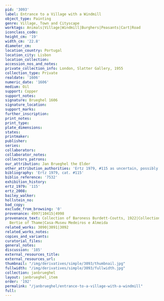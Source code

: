 ```yaml
---
pid: '3093'
label: Entrance to a Village with a Windmill
object_type: Painting
genre: Village, Town and Cityscape
worktags: Animals|Village|Windmill|Burghers|Peasants|Cart|Road
iconclass_code:
height_cm: '19'
width_cm: '22.8'
diameter_cm:
location_country: Portugal
location_city: Lisbon
location_collection:
accession_nos_and_notes:
private_collection_info: London, Slatter Gallery, 1955
collection_type: Private
realdate: '1606'
numeric_date: '1606'
medium: Oil
support: Copper
support_notes:
signature: Brueghel 1606
signature_location:
support_marks:
further_inscription:
print_notes:
print_type:
plate_dimensions:
states:
printmaker:
publisher:
series:
collaborators:
collaborator_notes:
collectors_patrons:
our_attribution: Jan Brueghel the Elder
other_attribution_authorities: 'Ertz 1979, #115 as uncertain, possibly studio'
bibliography: 'Ertz 1979, cat. #115'
biblio_reference: '7532'
exhibition_history:
ertz_1979: '115'
ertz_2008:
bailey_walker:
hollstein_no:
bad_copy:
exclude_from_browsing: '0'
provenance: 4997|10415|4998
provenance_text: Collection of Baroness Burdett-Coutts, 1922|Collection of the Viscountess
  Bertie of Thame|Casa-Museu Medeiros e Almeida
related_works: 3090|3091|3092
related_works_notes:
copies_and_variants:
curatorial_files:
general_notes:
discussion: '185'
external_resources_title:
external_resources_url:
thumbnail: "/img/derivatives/simple/3093/thumbnail.jpg"
fullwidth: "/img/derivatives/simple/3093/fullwidth.jpg"
collection: janbrueghel
layout: janbrueghel_item
order: '192'
permalink: "/janbrueghel/entrance-to-a-village-with-a-windmill"
full:
---
```

